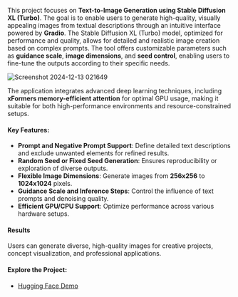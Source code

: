 
This project focuses on **Text-to-Image Generation using Stable Diffusion XL (Turbo)**. The goal is to enable users to generate high-quality, visually appealing images from textual descriptions through an intuitive interface powered by **Gradio**. The Stable Diffusion XL (Turbo) model, optimized for performance and quality, allows for detailed and realistic image creation based on complex prompts. The tool offers customizable parameters such as **guidance scale**, **image dimensions**, and **seed control**, enabling users to fine-tune the outputs according to their specific needs.


![Screenshot 2024-12-13 021649](https://github.com/user-attachments/assets/60c89ea4-f5b1-420b-a79e-b2fca7abb3c1)



The application integrates advanced deep learning techniques, including **xFormers memory-efficient attention** for optimal GPU usage, making it suitable for both high-performance environments and resource-constrained setups.

#### **Key Features:**
- **Prompt and Negative Prompt Support**: Define detailed text descriptions and exclude unwanted elements for refined results.
- **Random Seed or Fixed Seed Generation**: Ensures reproducibility or exploration of diverse outputs.
- **Flexible Image Dimensions**: Generate images from **256x256** to **1024x1024** pixels.
- **Guidance Scale and Inference Steps**: Control the influence of text prompts and denoising quality.
- **Efficient GPU/CPU Support**: Optimize performance across various hardware setups.

#### **Results**  
Users can generate diverse, high-quality images for creative projects, concept visualization, and professional applications.

#### **Explore the Project:**
- [Hugging Face Demo](https://huggingface.co/spaces/Sourikta/Text_To_Image)



